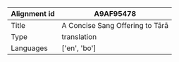 |Alignment id | A9AF95478
| --- | --- 
|Title | A Concise Sang Offering to Tārā 
|Type | translation
|Languages | ['en', 'bo']